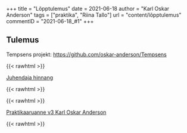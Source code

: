 +++
title = "Lõpptulemus"
date = 2021-06-18
author = "Karl Oskar Anderson"
tags = ["praktika", "Riina Tallo"]
url = "content/lõpptulemus"
commentID = "2021-06-18_#1"
+++

## Tulemus

Tempsens projekt:
https://github.com/oskar-anderson/Tempsens

{{< rawhtml >}}
<p>
    <a href="../../documents/Praktikakoha_juhendaja_hinnanguvorm Karl Oskar Anderson.asice" download>
        <span>Juhendaja hinnang</span>
        <i class="bi bi-download"></i>
    </a>
</p>
{{< rawhtml >}}

{{< rawhtml >}}
<p>
    <a href="../../documents/Praktikaaruanne v3 Karl Oskar Anderson.pdf" download>
        <span>Praktikaaruanne v3 Karl Oskar Anderson</span>
        <i class="bi bi-download"></i>
    </a>
</p>
{{< rawhtml >}}
